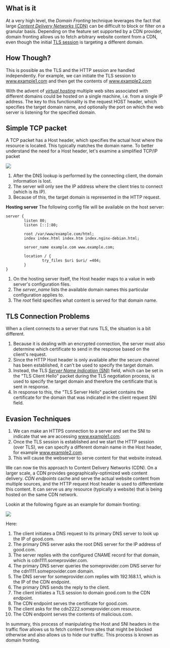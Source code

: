 ## What is it
At a very high level, the _Domain Fronting_ technique leverages the fact that large [_Content Delivery Networks_ (CDN)](https://en.wikipedia.org/wiki/Content_delivery_network) can be difficult to block or filter on a granular basis.
Depending on the feature set supported by a CDN provider, domain fronting allows us to fetch arbitrary website content from a CDN, even though the initial [TLS session](https://en.wikipedia.org/wiki/Transport_Layer_Security) is targeting a different domain.


## How Though?
This is possible as the TLS and the HTTP session are handled independently.
For example, we can initiate the TLS session to www.example1.com and then get the contents of www.example2.com 

With the advent of [_virtual hosting_](https://en.wikipedia.org/wiki/Virtual_hosting) multiple web sites associated with different domains could be hosted on a single machine, i.e. from a single IP address. The key to this functionality is the request HOST header, which specifies the target domain name, and optionally the port on which the web server is listening for the specified domain.

## Simple TCP packet
A TCP packet has a Host header, which specifies the actual host where the resource is located. This typically matches the domain name.
To better understand the need for a Host header, let's examine a simplified TCP/IP packet

![](../../../../../Screenshots/tcp-pckt.png)

1. After the DNS lookup is performed by the connecting client, the domain information is lost.
2. The server will only see the IP address where the client tries to connect (which is its IP).
3. Because of this, the target domain is represented in the HTTP request.

**Hosting server**
The following config file will be available on the host server:
```config
server {
        listen 80;
        listen [::]:80;

        root /var/www/example.com/html;
        index index.html index.htm index.nginx-debian.html;

        server_name example.com www.example.com;

        location / {
                try_files $uri $uri/ =404;
        }
}
```
1. On the hosting server itself, the Host header maps to a value in web server's configuration files.
2. The _server_name_ lists the available domain names this particular configuration applies to.
3. The _root_ field specifies what content is served for that domain name.

## TLS Connection Problems
When a client connects to a server that runs TLS, the situation is a bit different.

1. Because it is dealing with an encrypted connection, the server must also determine which certificate to send in the response based on the client's request.
2. Since the HTTP Host header is only available after the secure channel has been established, it can't be used to specify the target domain.
3. Instead, the TLS [_Server Name Indication_ (SNI)](https://en.wikipedia.org/wiki/Server_Name_Indication) field, which can be set in the "TLS Client Hello" packet during the TLS negotiation process, is used to specify the target domain and therefore the certificate that is sent in response.
4. In response to this, the "TLS Server Hello" packet contains the certificate for the domain that was indicated in the client request SNI field.


## Evasion Techniques
1. We can make an HTTPS connection to a server and set the SNI to indicate that we are accessing www.example1.com.
2. Once the TLS session is established and we start the HTTP session (over TLS), we can specify a different domain name in the Host header, for example www.example2.com.
3. This will cause the webserver to serve content for that website instead.


We can now tie this approach to Content Delivery Networks (CDN).
On a larger scale, a CDN provides geographically-optimized web content delivery. _CDN endpoints_ cache and serve the actual website content from multiple sources, and the HTTP request Host header is used to differentiate this content.
It can serve us any resource (typically a website) that is being hosted on the same CDN network.

Lookin at the following figure as an example for domain fronting:

![](../../../../../Screenshots/df-ei.png)

Here:
1. The client initiates a DNS request to its primary DNS server to look up the IP of good.com.
2. The primary DNS server asks the root DNS server for the IP address of good.com.
3. The server replies with the configured CNAME record for that domain, which is cdn1111.someprovider.com.
4. The primary DNS server queries the someprovider.com DNS server for the cdn1111.someprovider.com domain.
5. The DNS server for someprovider.com replies with 192.168.1.1, which is the IP of the CDN endpoint.
6. The primary DNS sends the reply to the client.
7. The client initiates a TLS session to domain good.com to the CDN endpoint.
8. The CDN endpoint serves the certificate for good.com.
9. The client asks for the cdn2222.someprovider.com resource.
10. The CDN endpoint serves the contents of malicious.com.

In summary, this process of manipulating the Host and SNI headers in the traffic flow allows us to fetch content from sites that might be blocked otherwise and also allows us to hide our traffic. This process is known as domain fronting.